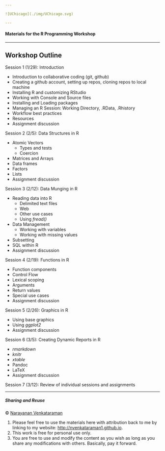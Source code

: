 ```yaml
---

![UChicago](./img/UChicago.svg)

---
```


#### Materials for the R Programming Workshop

---

## Workshop Outline

Session 1 (1/29): Introduction

+ Introduction to collaborative coding (git, github)
+ Creating a github account, setting up repos, cloning repos to local machine
+ Installing R and customizing RStudio
+ Working with Console and Source files
+ Installing and Loading packages
+ Managing an R Session: Working Directory, .RData, .Rhistory
+ Workflow best practices
+ Resources
+ Assignment discussion

Session 2 (2/5): Data Structures in R

+ Atomic Vectors
    + Types and tests
    + Coercion
+ Matrices and Arrays
+ Data frames
+ Factors
+ Lists
+ Assignment discussion

Session 3 (2/12): Data Munging in R

+ Reading data into R
    + Delimited text files
    + Web
    + Other use cases
    + Using _fread()_
+ Data Management
    + Working with variables
    + Working with missing values
+ Subsetting
+ SQL within R
+ Assignment discussion

Session 4 (2/19): Functions in R

+ Function components
+ Control Flow
+ Lexical scoping
+ Arguments
+ Return values
+ Special use cases
+ Assignment discussion

Session 5 (2/26): Graphics in R

+ Using base graphics
+ Using _ggplot2_
+ Assignment discussion

Session 6 (3/5): Creating Dynamic Reports in R

+ _rmarkdown_
+ _knitr_
+ _xtable_
+ Pandoc
+ LaTeX
+ Assignment discussion

Session 7 (3/12): Review of individual sessions and assignments

---

##### Sharing and Reuse

&copy; [Narayanan Venkataraman](http://nvenkataraman1.github.io)

1. Please feel free to use the materials here with attribution back to me by linking to my website: http://nvenkataraman1.github.io.
2. This work is free for personal use only.
3. You are free to use and modify the content as you wish as long as you share any modifications with others. Basically, pay it forward.

